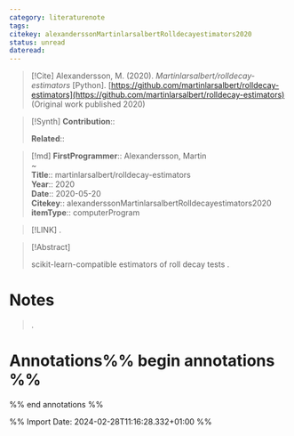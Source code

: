 ```yaml
---
category: literaturenote
tags: 
citekey: alexanderssonMartinlarsalbertRolldecayestimators2020
status: unread
dateread:
---
```


> [!Cite]
> Alexandersson, M. (2020). _Martinlarsalbert/rolldecay-estimators_ [Python]. [https://github.com/martinlarsalbert/rolldecay-estimators](https://github.com/martinlarsalbert/rolldecay-estimators) (Original work published 2020)

>[!Synth]
>**Contribution**:: 
>
>**Related**:: 
>

>[!md]
> **FirstProgrammer**:: Alexandersson, Martin  
~    
> **Title**:: martinlarsalbert/rolldecay-estimators  
> **Year**:: 2020  
> **Date**:: 2020-05-20  
> **Citekey**:: alexanderssonMartinlarsalbertRolldecayestimators2020  
> **itemType**:: computerProgram    

> [!LINK] 
>.

> [!Abstract]
>
> scikit-learn-compatible estimators of roll decay tests
>.
> 
# Notes
>.


# Annotations%% begin annotations %%


%% end annotations %%

%% Import Date: 2024-02-28T11:16:28.332+01:00 %%

